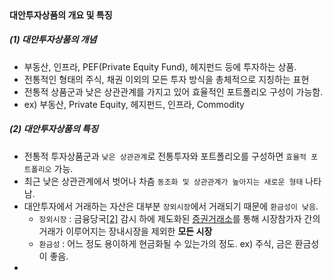 <br/>

#### 대안투자상품의 개요 및 특징
##### (1) 대안투자상품의 개념
- 부동산, 인프라, PEF(Private Equity Fund), 헤지펀드 등에 투자하는 상품.
- 전통적인 형태의 주식, 채권 이외의 모든 투자 방식을 총체적으로 지칭하는 표현
- 전통적 상품군과 낮은 상관관계를 가지고 있어 효율적인 포트폴리오 구성이 가능함.
- ex) 부동산, Private Equity, 헤지펀드, 인프라, Commodity
##### (2) 대안투자상품의 특징
- 전통적 투자상품군과 `낮은 상관관계`로 전통투자와 포트폴리오를 구성하면 `효율적 포트폴리오` 가능.
- 최근 낮은 상관관계에서 벗어나 차츰 `동조화 및 상관관계가 높아지는 새로운 형태` 나타남.
- 대안투자에서 거래하는 자산은 대부분 `장외시장`에서 거래되기 때문에 `환금성이 낮음`.
	- `장외시장` : 금융당국[[2]](https://namu.wiki/w/%EC%9E%A5%EC%99%B8%EC%8B%9C%EC%9E%A5#fn-2) 감시 하에 제도화된 [증권거래소](https://namu.wiki/w/%EC%A6%9D%EA%B6%8C%EA%B1%B0%EB%9E%98%EC%86%8C "증권거래소")를 통해 시장참가자 간의 거래가 이루어지는 장내시장을 제외한 **모든 시장**
	- `환금성` : 어느 정도 용이하게 현금화될 수 있는가의 정도. ex) 주식, 금은 환금성이 좋음.
- 

